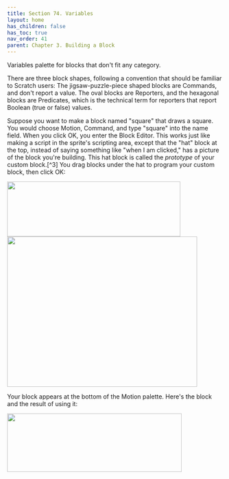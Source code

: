 ```yaml
---
title: Section 74. Variables
layout: home
has_children: false
has_toc: true
nav_order: 41
parent: Chapter 3. Building a Block
---
```


Variables palette for blocks that don't fit any category.

There are three block shapes, following a convention that should be
familiar to Scratch users: The jigsaw-puzzle-piece shaped blocks are
Commands, and don't report a value. The oval blocks are Reporters, and
the hexagonal blocks are Predicates, which is the technical term for
reporters that report Boolean (true or false) values.

Suppose you want to make a block named "square" that draws a square. You
would choose Motion, Command, and type "square" into the name field.
When you click OK, you enter the Block Editor. This works just like
making a script in the sprite's scripting area, except that the "hat"
block at the top, instead of saying something like "when I am clicked,"
has a picture of the block you're building. This hat block is called the
*prototype* of your custom block.[^3] You drag blocks under the hat to
program your custom block, then click OK:

<img src="/snap-manual/assets/images/image502.png" style="width:404px; height:128px">


<img src="/snap-manual/assets/images/image503.png" style="width:443px; height:350px">


Your block appears at the bottom of the Motion palette. Here's the block
and the result of using it:

<img src="/snap-manual/assets/images/image504.png" style="width:407px; height:136px">


